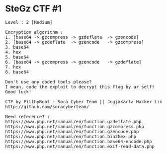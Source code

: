 # SteGz CTF #1
<pre>
Level : 2 [Medium]

Encryption algorithm :
1. [base64 -> gzcompress -> gzdeflate  -> gzencode]
2. [base64 -> gzdeflate  -> gzencode   -> gzcompress]
3. base64
4. hex
5. base64
6. [base64 -> gzcompress -> gzencode   -> gzdeflate]
7. hex
8. base64

Don't use any coded tools please?
I mean, code the exploit to decrypt this flag by ur self!
Good luck!

CTF by FilthyRoot - Sora Cyber Team || Jogjakarta Hacker Link
http://github.com/soracyberteam/

Need reference? : 
https://www.php.net/manual/en/function.gzdeflate.php
https://www.php.net/manual/en/function.gzcompress.php
https://www.php.net/manual/en/function.gzencode.php
https://www.php.net/manual/en/function.bin2hex.php
https://www.php.net/manual/en/function.base64-encode.php
https://www.php.net/manual/en/function.exif-read-data.php

